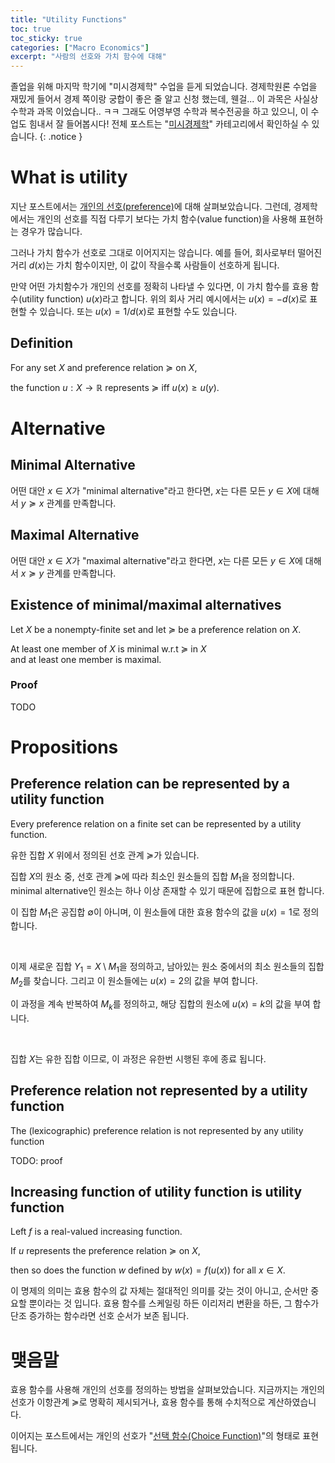 ```yaml
---
title: "Utility Functions"
toc: true
toc_sticky: true
categories: ["Macro Economics"]
excerpt: "사람의 선호와 가치 함수에 대해"
---
```


졸업을 위해 마지막 학기에 "미시경제학" 수업을 듣게 되었습니다.
경제학원론 수업을 재밌게 들어서 경제 쪽이랑 궁합이 좋은 줄 알고 신청 했는데, 웬걸... 이 과목은 사실상 수학과 과목 이었습니다.. ㅋㅋ
그래도 어영부영 수학과 복수전공을 하고 있으니, 이 수업도 힘내서 잘 들어봅시다!
전체 포스트는 "[미시경제학](/categories/micro-economics)" 카테고리에서 확인하실 수 있습니다.
{: .notice }

# What is utility

지난 포스트에서는 [개인의 선호(preference)](/2025/03/05/preferences/)에 대해 살펴보았습니다.
그런데, 경제학에서는 개인의 선호를 직접 다루기 보다는 가치 함수(value function)을 사용해 표현하는 경우가 많습니다.

그러나 가치 함수가 선호로 그대로 이어지지는 않습니다. 예를 들어, 회사로부터 떨어진 거리 $d(x)$는 가치 함수이지만, 이 값이 작을수록 사람들이 선호하게 됩니다.

만약 어떤 가치함수가 개인의 선호를 정확히 나타낼 수 있다면, 이 가치 함수를 효용 함수(utility function) $u(x)$라고 합니다. 위의 회사 거리 예시에서는 $u(x) = - d(x)$로 표현할 수 있습니다. 또는 $u(x) = 1/d(x)$로 표현할 수도 있습니다.

## Definition

For any set $X$ and preference relation $\succcurlyeq$ on $X$,

the function $u: X \rightarrow \mathbb{R}$ represents $\succcurlyeq$ iff $u(x) \ge u(y)$.

# Alternative

## Minimal Alternative

어떤 대안 $x \in X$가 "minimal alternative"라고 한다면, $x$는 다른 모든 $y \in X$에 대해서 $y \succcurlyeq x$ 관계를 만족합니다.

## Maximal Alternative

어떤 대안 $x \in X$가 "maximal alternative"라고 한다면, $x$는 다른 모든 $y \in X$에 대해서 $x \succcurlyeq y$ 관계를 만족합니다.

## Existence of minimal/maximal alternatives

<div class="theorem" markdown="1">

Let $X$ be a nonempty-finite set and let $\succcurlyeq$ be a preference relation on $X$.

At least one member of $X$ is minimal w.r.t $\succcurlyeq$ in $X$<br/>
and at least one member is maximal.

</div>

### Proof

TODO

# Propositions

## Preference relation can be represented by a utility function

<div class="theorem" markdown="1">

Every preference relation on a finite set can be represented by a utility function.

</div>

<div class="proof" markdown="1">

유한 집합 $X$ 위에서 정의된 선호 관계 $\succcurlyeq$가 있습니다.

집합 $X$의 원소 중, 선호 관계 $\succcurlyeq$에 따라 최소인 원소들의 집합 $M_1$을 정의합니다. minimal alternative인 원소는 하나 이상 존재할 수 있기 때문에 집합으로 표현 합니다.

이 집합 $M_1$은 공집합 $\emptyset$이 아니며, 이 원소들에 대한 효용 함수의 값을 $u(x) = 1$로 정의합니다.

<br/>

이제 새로운 집합 $Y_1 = X \setminus M_1$을 정의하고, 남아있는 원소 중에서의 최소 원소들의 집합 $M_2$를 찾습니다. 그리고 이 원소들에는 $u(x) = 2$의 값을 부여 합니다.

이 과정을 계속 반복하여 $M_k$를 정의하고, 해당 집합의 원소에 $u(x) = k$의 값을 부여 합니다.

<br/>

집합 $X$는 유한 집합 이므로, 이 과정은 유한번 시행된 후에 종료 됩니다.

</div>


## Preference relation not represented by a utility function

<div class="theorem" markdown="1">

The (lexicographic) preference relation is not represented by any utility function

</div>

TODO: proof

## Increasing function of utility function is utility function

<div class="theorem" markdown="1">

Left $f$ is a real-valued increasing function.

If $u$ represents the preference relation $\succcurlyeq$ on $X$,

then so does the function $w$ defined by $w(x) = f(u(x))$ for all $x \in X$.

</div>

이 명제의 의미는 효용 함수의 값 자체는 절대적인 의미를 갖는 것이 아니고, 순서만 중요할 뿐이라는 것 입니다. 효용 함수를 스케일링 하든 이리저리 변환을 하든, 그 함수가 단조 증가하는 함수라면 선호 순서가 보존 됩니다.


# 맺음말

효용 함수를 사용해 개인의 선호를 정의하는 방법을 살펴보았습니다.
지금까지는 개인의 선호가 이항관계 $\succcurlyeq$로 명확히 제시되거나, 효용 함수를 통해 수치적으로 계산하였습니다.

이어지는 포스트에서는 개인의 선호가 "[선택 함수(Choice Function)](/2025/03/12/choice-functions/)"의 형태로 표현 됩니다.
